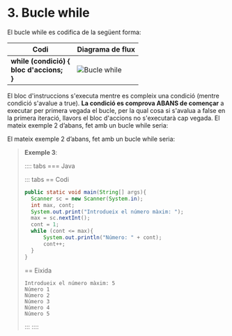 # 3. Bucle while

El bucle while es codifica de la següent forma: 

|Codi| Diagrama de flux|
|----|-----------------|
|**while (condició) { <br> bloc d'accions; <br> }**| ![Bucle while](/uf4/bucle_while.jpg)|

El bloc d'instruccions s'executa mentre es compleix una condició (mentre condició s'avalue a true). **La condició es comprova ABANS de començar** a executar per primera vegada el bucle, per la qual cosa si s'avalua a false en la primera iteració, llavors el bloc d'accions no s'executarà cap vegada. El mateix exemple 2 d’abans, fet amb un bucle while seria:

El mateix exemple 2 d’abans, fet amb un bucle while seria:

>**Exemple 3**:
>
>:::: tabs
>=== Java
>
>::: tabs
>== Codi
>
>```java
>public static void main(String[] args){
>   Scanner sc = new Scanner(System.in);
>   int max, cont;
>   System.out.print("Introdueix el número màxim: ");
>   max = sc.nextInt();
>   cont = 1;
>   while (cont <= max){
>       System.out.println("Número: " + cont);
>       cont++;
>   }
>}
>```
>
>== Eixida
>
>```plaintext
>Introdueix el número màxim: 5
>Número 1
>Número 2
>Número 3
>Número 4
>Número 5
>```
>
>:::
>::::